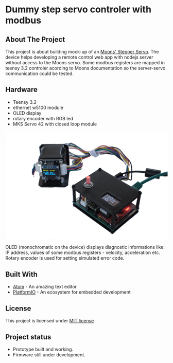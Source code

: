 # Dummy step servo controler with modbus

## About The Project

This project is about building mock-up of an [Moons' Stepper Servo](https://www.moonsindustries.com/series/ss-series-step-servo-drives-a01030105). The device helps developing a remote control web app with nodejs server without access to the Moons servo.
Some modbus registers are mapped in teensy 3.2 controler acording to Moons documentation so the server-servo communication could be tested.

## Hardware
* Teensy 3.2
* ethernet w5100 module
* OLED display
* rotary encoder with RGB led
* MKS Servo 42 with closed loop module

![prototype](doc/dummy-modbus.png)

OLED (monochromatic on the device) displays diagnostic informations like: IP address, values of some modbus registers - velocity, acceleration etc.
Rotary encoder is used for setting simulated error code.

## Built With
* [Atom](https://atom.io) - An amazing text editor
* [PlatformIO](https://platformio.org) - An ecosystem for embedded development

## License
This project is licensed under [MIT license](http://opensource.org/licenses/mit-license.php)

## Project status
- Prototype built and working.
- Firmware still under development.
